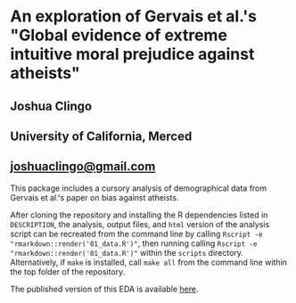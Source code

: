 # An exploration of Gervais et al.'s "Global evidence of extreme intuitive moral prejudice against atheists"
## Joshua Clingo
## University of California, Merced
## <joshuaclingo@gmail.com>

This package includes a cursory analysis of demographical data from Gervais et al.'s paper on bias against atheists.  

After cloning the repository and installing the R dependencies listed in `DESCRIPTION`, the analysis, output files, and `html` version of the analysis script can be recreated from the command line by calling `Rscript -e "rmarkdown::render('01_data.R')"`, then running calling `Rscript -e "rmarkdown::render('01_data.R')"` within the `scripts` directory. Alternatively, if `make` is installed, call `make all` from the command line within the top folder of the repository.

The published version of this EDA is available [here](https://jclingo.github.io/data-science-methods-final/).